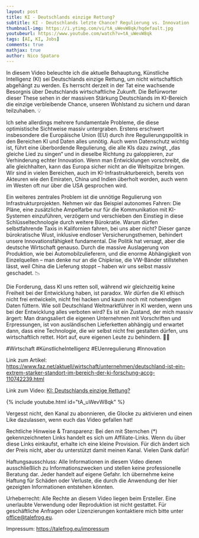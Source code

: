 ```yaml
---
layout: post
title: KI - Deutschlands einzige Rettung?
subtitle: KI - Deutschlands letzte Chance? Regulierung vs. Innovation
thumbnail-img: https://i.ytimg.com/vi/tA_uWevW8qk/hqdefault.jpg
youtubeurl: https://www.youtube.com/watch?v=tA_uWevW8qk
tags: [AI, KI, Jobs]
comments: true
mathjax: true
author: Nico Spataro
---
```


In diesem Video beleuchte ich die aktuelle Behauptung, Künstliche Intelligenz (KI) sei Deutschlands einzige Rettung, um nicht wirtschaftlich abgehängt zu werden. Es herrscht derzeit in der Tat eine wachsende Besorgnis über Deutschlands wirtschaftliche Zukunft. Die Befürworter dieser These sehen in der massiven Stärkung Deutschlands im KI-Bereich die einzige verbleibende Chance, unseren Wohlstand zu sichern und daran teilzuhaben. 💡

Ich sehe allerdings mehrere fundamentale Probleme, die diese optimistische Sichtweise massiv untergraben. Erstens erschwert insbesondere die Europäische Union (EU) durch ihre Regulierungspolitik in den Bereichen KI und Daten alles unnötig. Auch wenn Datenschutz wichtig ist, führt eine überbordende Regulierung, die alle KIs dazu zwingt, „das gleiche Lied zu singen“ und in dieselbe Richtung zu galoppieren, zur Verhinderung echter Innovation. Wenn man Entwicklungen vorschreibt, die alle gleichhalten, kann das Europa sicher nicht an die Weltspitze bringen. Wir sind in vielen Bereichen, auch im KI-Infrastrukturbereich, bereits von Akteuren wie den Emiraten, China und Indien überholt worden, auch wenn im Westen oft nur über die USA gesprochen wird.

Ein weiteres zentrales Problem ist die unnötige Regulierung von Infrastrukturprojekten. Nehmen wir das Beispiel autonomes Fahren: Die Pläne, eine zusätzliche Ampelfarbe nur für die Kommunikation mit KI-Systemen einzuführen, verzögern und verschieben den Einstieg in diese Schlüsseltechnologie durch weitere Bürokratie. Warum dürfen selbstfahrende Taxis in Kalifornien fahren, bei uns aber nicht? Dieser ganze bürokratische Wust, inklusive endloser Versicherungsthemen, behindert unsere Innovationsfähigkeit fundamental. Die Politik hat versagt, aber die deutsche Wirtschaft genauso. Durch die massive Auslagerung von Produktion, wie bei Automobilzulieferern, und die enorme Abhängigkeit von Einzelquellen – man denke nur an die Chipkrise, die VW-Bänder stillstehen lässt, weil China die Lieferung stoppt – haben wir uns selbst massiv geschadet. 📉

Die Forderung, dass KI uns retten soll, während wir gleichzeitig keine Freiheit bei der Entwicklung haben, ist paradox. Wir dürfen die KI ethisch nicht frei entwickeln, nicht frei hacken und kaum noch mit notwendigen Daten füttern. Wie soll Deutschland Weltmarktführer in KI werden, wenn uns bei der Entwicklung alles verboten wird? Es ist ein Zustand, der mich massiv ärgert: Man drangsaliert die eigenen Unternehmen mit Vorschriften und Erpressungen, ist von ausländischen Lieferketten abhängig und erwartet dann, dass eine Technologie, die wir selbst nicht frei gestalten dürfen, uns wirtschaftlich rettet. Hört auf, eure eigenen Leute zu behindern. 🤦‍♂️

#Wirtschaft #KünstlicheIntelligenz #EUenregulierung #Innovation

Link zum Artikel:
<https://www.faz.net/aktuell/wirtschaft/unternehmen/deutschland-ist-ein-extrem-starker-standort-im-bereich-der-ki-forschung-accg-110742239.html>

Link zum Video:
[KI: Deutschlands einzige Rettung?](https://www.youtube.com/watch?v=tA_uWevW8qk)

{% include youtube.html id="tA_uWevW8qk" %}

Vergesst nicht, den Kanal zu abonnieren, die Glocke zu aktivieren und einen Like dazulassen, wenn euch das Video gefallen hat!

Rechtliche Hinweise & Transparenz:
Bei den mit Sternchen (*) gekennzeichneten Links handelt es sich um Affiliate-Links. Wenn du über diese Links einkaufst, erhalte ich eine kleine Provision. Für dich ändert sich der Preis nicht, aber du unterstützt damit meinen Kanal. Vielen Dank dafür!

Haftungsausschluss:
Alle Informationen in diesem Video dienen ausschließlich zu Informationszwecken und stellen keine professionelle Beratung dar. Jeder handelt auf eigene Gefahr. Ich übernehme keine Haftung für Schäden oder Verluste, die durch die Anwendung der hier gezeigten Informationen entstehen könnten.

Urheberrecht:
Alle Rechte an diesem Video liegen beim Ersteller. Eine unerlaubte Verwendung oder Reproduktion ist nicht gestattet. Für geschäftliche Anfragen oder Lizenzierungen kontaktiere mich bitte unter <office@talefrog.eu>.

Impressum: 
<https://talefrog.eu/impressum>
